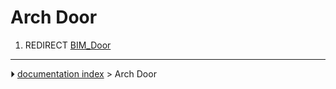 # Arch Door
1.  REDIRECT [BIM_Door](BIM_Door.md)



---
⏵ [documentation index](../README.md) > Arch Door
